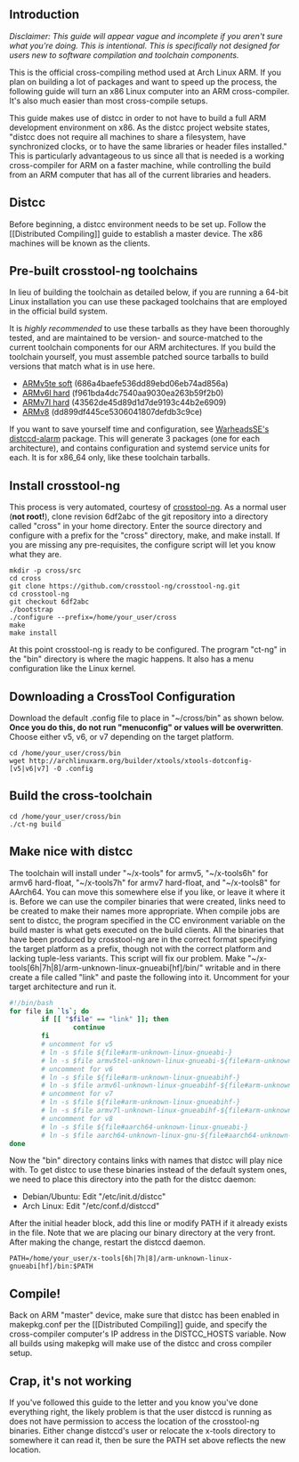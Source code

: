 ## Introduction
*Disclaimer: This guide will appear vague and incomplete if you aren't sure what you're doing.  This is intentional.  This is specifically not designed for users new to software compilation and toolchain components.*

This is the official cross-compiling method used at Arch Linux ARM. If you plan on building a lot of packages and want to speed up the process, the following guide will turn an x86 Linux computer into an ARM cross-compiler. It's also much easier than most cross-compile setups.

This guide makes use of distcc in order to not have to build a full ARM development environment on x86. As the distcc project website states, "distcc does not require all machines to share a filesystem, have synchronized clocks, or to have the same libraries or header files installed." This is particularly advantageous to us since all that is needed is a working cross-compiler for ARM on a faster machine, while controlling the build from an ARM computer that has all of the current libraries and headers.

## Distcc
Before beginning, a distcc environment needs to be set up. Follow the [[Distributed Compiling]] guide to establish a master device. The x86 machines will be known as the clients.

## Pre-built crosstool-ng toolchains
In lieu of building the toolchain as detailed below, if you are running a 64-bit Linux installation you can use these packaged toolchains that are employed in the official build system.

It is *highly recommended* to use these tarballs as they have been thoroughly tested, and are maintained to be version- and source-matched to the current toolchain components for our ARM architectures.  If you build the toolchain yourself, you must assemble patched source tarballs to build versions that match what is in use here.

* [ARMv5te soft](/builder/xtools/x-tools.tar.xz) (686a4baefe536dd89ebd06eb74ad856a)
* [ARMv6l hard](/builder/xtools/x-tools6h.tar.xz) (f961bda4dc7540aa9030ea263b59f2b0)
* [ARMv7l hard](/builder/xtools/x-tools7h.tar.xz) (43562de45d89d1d7de9193c44b2e6909)
* [ARMv8](/builder/xtools/x-tools8.tar.xz) (dd899df445ce5306041807defdb3c9ce)

If you want to save yourself time and configuration, see [WarheadsSE's distccd-alarm](https://github.com/WarheadsSE/PKGs/tree/master/distccd-alarm) package. This will generate 3 packages (one for each architecture), and contains configuration and systemd service units for each. It is for x86_64 only, like these toolchain tarballs.

## Install crosstool-ng
This process is very automated, courtesy of [crosstool-ng](http://crosstool-ng.org). As a normal user (<b>not root!</b>), clone revision 6df2abc of the git repository into a directory called "cross" in your home directory. Enter the source directory and configure with a prefix for the "cross" directory, make, and make install.  If you are missing any pre-requisites, the configure script will let you know what they are.

```
mkdir -p cross/src
cd cross
git clone https://github.com/crosstool-ng/crosstool-ng.git
cd crosstool-ng
git checkout 6df2abc
./bootstrap
./configure --prefix=/home/your_user/cross
make
make install
```

At this point crosstool-ng is ready to be configured. The program "ct-ng" in the "bin" directory is where the magic happens. It also has a menu configuration like the Linux kernel.

## Downloading a CrossTool Configuration
Download the default .config file to place in "~/cross/bin" as shown below. <b>Once you do this, do not run "menuconfig" or values will be overwritten</b>.  Choose either v5, v6, or v7 depending on the target platform.

```
cd /home/your_user/cross/bin
wget http://archlinuxarm.org/builder/xtools/xtools-dotconfig-[v5|v6|v7] -O .config
```

## Build the cross-toolchain

```
cd /home/your_user/cross/bin
./ct-ng build
```

## Make nice with distcc
The toolchain will install under "~/x-tools" for armv5, "~/x-tools6h" for armv6 hard-float, "~/x-tools7h" for armv7 hard-float, and "~/x-tools8" for AArch64.  You can move this somewhere else if you like, or leave it where it is. Before we can use the compiler binaries that were created, links need to be created to make their names more appropriate. When compile jobs are sent to distcc, the program specified in the CC environment variable on the build master is what gets executed on the build clients. All the binaries that have been produced by crosstool-ng are in the correct format specifying the target platform as a prefix, though not with the correct platform and lacking tuple-less variants. This script will fix our problem. Make "~/x-tools[6h|7h|8]/arm-unknown-linux-gnueabi[hf]/bin/" writable and in there create a file called "link" and paste the following into it. Uncomment for your target architecture and run it.

```bash
#!/bin/bash
for file in `ls`; do
        if [[ "$file" == "link" ]]; then
                continue
        fi
        # uncomment for v5
        # ln -s $file ${file#arm-unknown-linux-gnueabi-}
        # ln -s $file armv5tel-unknown-linux-gnueabi-${file#arm-unknown-linux-gnueabi-}
        # uncomment for v6
        # ln -s $file ${file#arm-unknown-linux-gnueabihf-}
        # ln -s $file armv6l-unknown-linux-gnueabihf-${file#arm-unknown-linux-gnueabihf-}
        # uncomment for v7
        # ln -s $file ${file#arm-unknown-linux-gnueabihf-}
        # ln -s $file armv7l-unknown-linux-gnueabihf-${file#arm-unknown-linux-gnueabihf-}
        # uncomment for v8
        # ln -s $file ${file#aarch64-unknown-linux-gnueabi-}
        # ln -s $file aarch64-unknown-linux-gnu-${file#aarch64-unknown-linux-gnueabi-}
done
```

Now the "bin" directory contains links with names that distcc will play nice with. To get distcc to use these binaries instead of the default system ones, we need to place this directory into the path for the distcc daemon:

* Debian/Ubuntu: Edit "/etc/init.d/distcc"
* Arch Linux: Edit "/etc/conf.d/distccd"

After the initial header block, add this line or modify PATH if it already exists in the file.  Note that we are placing our binary directory at the very front.  After making the change, restart the distccd daemon.

```
PATH=/home/your_user/x-tools[6h|7h|8]/arm-unknown-linux-gnueabi[hf]/bin:$PATH
```

## Compile!
Back on ARM "master" device, make sure that distcc has been enabled in makepkg.conf per the [[Distributed Compiling]] guide, and specify the cross-compiler computer's IP address in the DISTCC_HOSTS variable. Now all builds using makepkg will make use of the distcc and cross compiler setup.

## Crap, it's not working
If you've followed this guide to the letter and you know you've done everything right, the likely problem is that the user distccd is running as does not have permission to access the location of the crosstool-ng binaries.  Either change distccd's user or relocate the x-tools directory to somewhere it can read it, then be sure the PATH set above reflects the new location.
